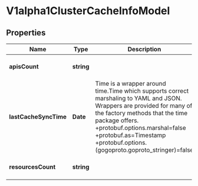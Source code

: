 # V1alpha1ClusterCacheInfoModel

## Properties

Name | Type | Description | Notes
------------ | ------------- | ------------- | -------------
**apisCount** | **string** |  | [optional] [default to undefined]
**lastCacheSyncTime** | **Date** | Time is a wrapper around time.Time which supports correct marshaling to YAML and JSON.  Wrappers are provided for many of the factory methods that the time package offers.  +protobuf.options.marshal&#x3D;false +protobuf.as&#x3D;Timestamp +protobuf.options.(gogoproto.goproto_stringer)&#x3D;false | [optional] [default to undefined]
**resourcesCount** | **string** |  | [optional] [default to undefined]


